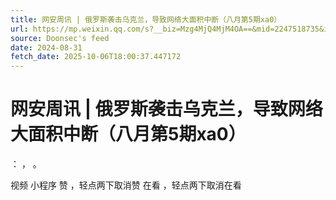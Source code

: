 ```yaml
---
title: 网安周讯 | 俄罗斯袭击乌克兰，导致网络大面积中断（八月第5期xa0）
url: https://mp.weixin.qq.com/s?__biz=Mzg4MjQ4MjM4OA==&mid=2247518735&idx=1&sn=0041c922b392b65b413b04ba794fe416
source: Doonsec's feed
date: 2024-08-31
fetch_date: 2025-10-06T18:00:37.447172
---
```


# 网安周讯 | 俄罗斯袭击乌克兰，导致网络大面积中断（八月第5期xa0）

：
，
。

视频
小程序
赞
，轻点两下取消赞
在看
，轻点两下取消在看